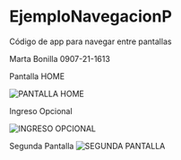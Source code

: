 # EjemploNavegacionP

Código de app para navegar entre pantallas

Marta Bonilla 0907-21-1613

Pantalla HOME

![PANTALLA HOME](https://github.com/Hinata1411/EjemploNavegacionP/assets/85373964/12a3e10c-3197-47a4-8b1b-df6f9c4400f3)

Ingreso Opcional

![INGRESO OPCIONAL](https://github.com/Hinata1411/EjemploNavegacionP/assets/85373964/bfd6890e-9a79-4385-af37-999a32dd0827)

Segunda Pantalla
![SEGUNDA PANTALLA](https://github.com/Hinata1411/EjemploNavegacionP/assets/85373964/ab8dad72-5300-4b99-b615-824221684e08)
